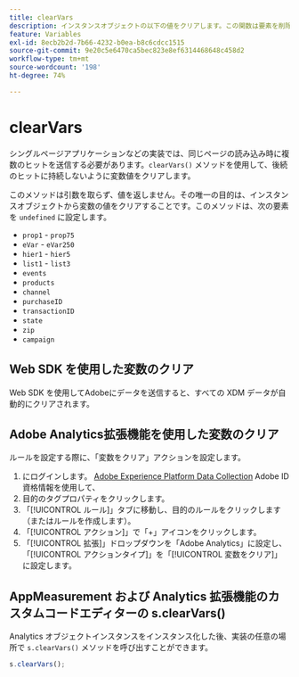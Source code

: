 ```yaml
---
title: clearVars
description: インスタンスオブジェクトの以下の値をクリアします。この関数は要素を削除します（要素を「undefined」に設定します）。
feature: Variables
exl-id: 8ecb2b2d-7b66-4232-b0ea-b8c6cdcc1515
source-git-commit: 9e20c5e6470ca5bec823e8ef6314468648c458d2
workflow-type: tm+mt
source-wordcount: '198'
ht-degree: 74%

---
```


# clearVars

シングルページアプリケーションなどの実装では、同じページの読み込み時に複数のヒットを送信する必要があります。`clearVars()` メソッドを使用して、後続のヒットに持続しないように変数値をクリアします。

このメソッドは引数を取らず、値を返しません。その唯一の目的は、インスタンスオブジェクトから変数の値をクリアすることです。このメソッドは、次の要素を `undefined` に設定します。

* `prop1` - `prop75`
* `eVar` - `eVar250`
* `hier1` - `hier5`
* `list1` - `list3`
* `events`
* `products`
* `channel`
* `purchaseID`
* `transactionID`
* `state`
* `zip`
* `campaign`

## Web SDK を使用した変数のクリア

Web SDK を使用してAdobeにデータを送信すると、すべての XDM データが自動的にクリアされます。

## Adobe Analytics拡張機能を使用した変数のクリア

ルールを設定する際に、「変数をクリア」アクションを設定します。

1. にログインします。 [Adobe Experience Platform Data Collection](https://experience.adobe.com/data-collection) Adobe ID 資格情報を使用して、
2. 目的のタグプロパティをクリックします。
3. 「[!UICONTROL ルール]」タブに移動し、目的のルールをクリックします（またはルールを作成します）。
4. 「[!UICONTROL アクション]」で「+」アイコンをクリックします。
5. 「[!UICONTROL 拡張]」ドロップダウンを「Adobe Analytics」に設定し、「[!UICONTROL アクションタイプ]」を「[!UICONTROL 変数をクリア]」に設定します。

## AppMeasurement および Analytics 拡張機能のカスタムコードエディターの s.clearVars()

Analytics オブジェクトインスタンスをインスタンス化した後、実装の任意の場所で `s.clearVars()` メソッドを呼び出すことができます。

```js
s.clearVars();
```
